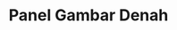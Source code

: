 ---
layout: default
title: Panel Gambar Denah
nav_order: 7
parent: Panel GeoKKP-GIS
has_children: false
---